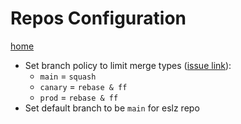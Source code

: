 # Repos Configuration

[home](index.md)

* Set branch policy to limit merge types ([issue link](https://github.com/microsoft/terraform-provider-azuredevops/issues/300)):
  * `main` = `squash`
  * `canary` = `rebase & ff`
  * `prod` = `rebase & ff`
* Set default branch to be `main` for eslz repo
